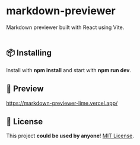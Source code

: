 <h1>markdown-previewer</h1>
<p>Markdown previewer built with React using Vite.</br>

</br>

<h2>📦 Installing</h2>
Install with <b>npm install</b> and start with <b>npm run dev</b>.

</br>

<h2>👀 Preview</h2>
<a href="https://markdown-previewer-lime.vercel.app/">https://markdown-previewer-lime.vercel.app/</a>

</br>

<h2>📄 License</h2>
<p>This project <b>could be used by anyone</b>! <a href="https://github.com/daavsantos/markdown-previewer/blob/main/LICENSE">MIT License</a>.</p>
